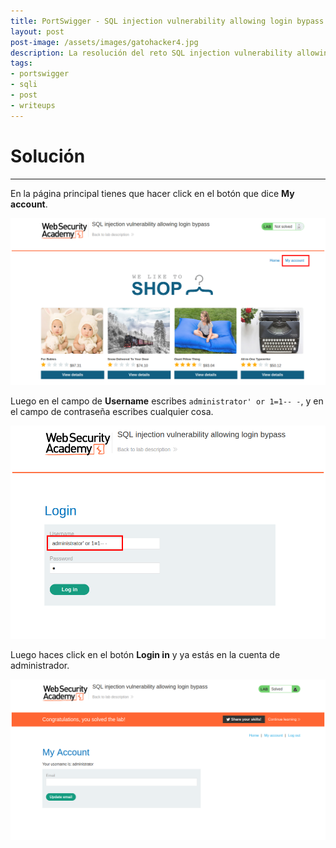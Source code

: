 ```yaml
---
title: PortSwigger - SQL injection vulnerability allowing login bypass.
layout: post
post-image: /assets/images/gatohacker4.jpg 
description: La resolución del reto SQL injection vulnerability allowing login bypass. 
tags:
- portswigger
- sqli
- post
- writeups
---
```

# Solución
---

En la página principal tienes que hacer click en el botón que dice **My account**.

![](/assets/images/images-portswigger-sqli/lab2-1.png)

Luego en el campo de **Username** escribes `administrator' or 1=1-- -`, y en el campo de contraseña escribes cualquier cosa.

![](/assets/images/images-portswigger-sqli/lab2-2.png)

Luego haces click en el botón **Login in** y ya estás en la cuenta de administrador.

![](/assets/images/images-portswigger-sqli/lab2-3.png)

